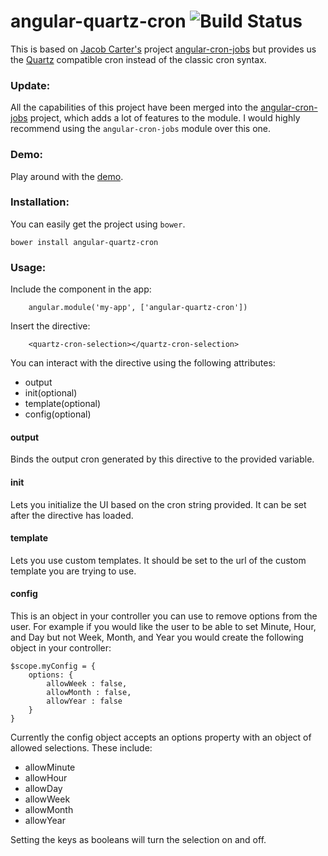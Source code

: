angular-quartz-cron ![Build Status](https://travis-ci.org/RajanRastogi/angular-quartz-cron.svg?branch=master) 
===================

This is based on [Jacob Carter's](https://github.com/jacobscarter) project [angular-cron-jobs](https://github.com/jacobscarter/angular-cron-jobs) but provides us the [Quartz](https://quartz-scheduler.org/) compatible cron instead of the classic cron syntax.

### Update:
All the capabilities of this project have been merged into the [angular-cron-jobs](https://github.com/jacobscarter/angular-cron-jobs) project, which adds a lot of features to the module. I would highly recommend using the `angular-cron-jobs` module over this one.

### Demo:

Play around with the [demo](http://rajanrastogi.github.io/angular-quartz-cron/#/).

### Installation:

You can easily get the project using `bower`.

```
bower install angular-quartz-cron
```

### Usage:

Include the component in the app:

```
    angular.module('my-app', ['angular-quartz-cron'])
```

Insert the directive:
```
    <quartz-cron-selection></quartz-cron-selection>
```

You can interact with the directive using the following attributes:

* output
* init(optional)
* template(optional)
* config(optional)

#### output
Binds the output cron generated by this directive to the provided variable.

#### init
Lets you initialize the UI based on the cron string provided. It can be set after the directive has loaded. 

#### template
Lets you use custom templates. It should be set to the url of the custom template you are trying to use.

#### config
This is an object in your controller you can use to remove options from the user.  For example if you would like the user to be able to set Minute, Hour, and Day but not Week, Month, and Year you would create the following object in your controller:

    $scope.myConfig = {
        options: {
            allowWeek : false,
            allowMonth : false,
            allowYear : false
        }
    }

Currently the config object accepts an options property with an object of allowed selections.  These include:

* allowMinute
* allowHour
* allowDay
* allowWeek
* allowMonth
* allowYear

Setting the keys as booleans will turn the selection on and off.
